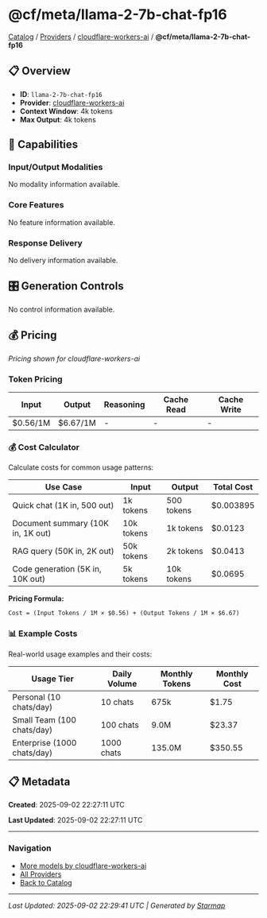 # @cf/meta/llama-2-7b-chat-fp16
  
[Catalog](../../../..) / [Providers](../../..) / [cloudflare-workers-ai](../..) / **@cf/meta/llama-2-7b-chat-fp16**


## 📋 Overview
  
- **ID**: `llama-2-7b-chat-fp16`
- **Provider**: [cloudflare-workers-ai](../)
- **Context Window**: 4k tokens
- **Max Output**: 4k tokens
  
## 🎯 Capabilities
  
### Input/Output Modalities
  
No modality information available.
  
### Core Features
  
No feature information available.
  
### Response Delivery
  
No delivery information available.
  
## 🎛️ Generation Controls
  
No control information available.
  
## 💰 Pricing
  
*Pricing shown for cloudflare-workers-ai*
  
  
### Token Pricing
  
| Input | Output | Reasoning | Cache Read | Cache Write |
|---------|---------|---------|---------|---------|
| $0.56/1M | $6.67/1M | - | - | - |

  
### 💰 Cost Calculator
  
Calculate costs for common usage patterns:
  
  
| Use Case | Input | Output | Total Cost |
|---------|---------|---------|---------|
| Quick chat (1K in, 500 out) | 1k tokens | 500 tokens | $0.003895 |
| Document summary (10K in, 1K out) | 10k tokens | 1k tokens | $0.0123 |
| RAG query (50K in, 2K out) | 50k tokens | 2k tokens | $0.0413 |
| Code generation (5K in, 10K out) | 5k tokens | 10k tokens | $0.0695 |

  
**Pricing Formula:**
  
```
Cost = (Input Tokens / 1M × $0.56) + (Output Tokens / 1M × $6.67)
```
  
### 📊 Example Costs
  
Real-world usage examples and their costs:
  
  
| Usage Tier | Daily Volume | Monthly Tokens | Monthly Cost |
|---------|---------|---------|---------|
| Personal (10 chats/day) | 10 chats | 675k | $1.75 |
| Small Team (100 chats/day) | 100 chats | 9.0M | $23.37 |
| Enterprise (1000 chats/day) | 1000 chats | 135.0M | $350.55 |

  
## 📋 Metadata
  
**Created**: 2025-09-02 22:27:11 UTC
  
**Last Updated**: 2025-09-02 22:27:11 UTC
  
  
---
  
  
### Navigation

- [More models by cloudflare-workers-ai](../)
- [All Providers](../../../../providers)
- [Back to Catalog](../../../..)


---
_Last Updated: 2025-09-02 22:29:41 UTC | Generated by [Starmap](https://github.com/agentstation/starmap)_
